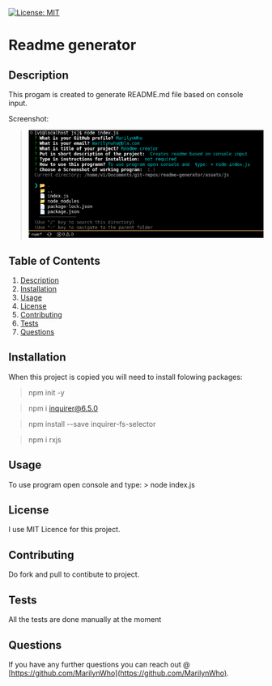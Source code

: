[![License: MIT](https://img.shields.io/badge/License-MIT-yellow.svg)](https://opensource.org/licenses/MIT)

# Readme generator

## Description

This progam is created to generate README.md file based on console input.

Screenshot:

  > ![Screenshot](./img/screenshot-README-generator.png)

## Table of Contents

1. [Description](#Description)
2. [Installation](#Installation)
3. [Usage](#Usage)
4. [License](#License)
5. [Contributing](#Contributing)
6. [Tests](#Tests)
7. [Questions](#Questions)

## Installation

When this project is copied you will need to install folowing packages:

> npm init -y

> npm i inquirer@6.5.0

> npm install --save inquirer-fs-selector

> npm i rxjs

## Usage

To use program open console and  type: > node index.js

## License

I use MIT Licence for this project.

## Contributing

Do fork and pull to contibute to project.

## Tests

All the tests are done manually at the moment

## Questions

If you have any further questions you can reach out @ [https://github.com/MarilynWho](https://github.com/MarilynWho).
